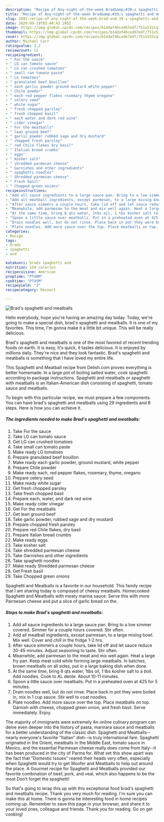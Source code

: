 ```yaml
---
description: "Recipe of Any-night-of-the-week Brad&amp;#39;s spaghetti and meatballs"
title: "Recipe of Any-night-of-the-week Brad&amp;#39;s spaghetti and meatballs"
slug: 2891-recipe-of-any-night-of-the-week-brad-and-39-s-spaghetti-and-meatballs
date: 2020-09-19T03:44:43.295Z
image: https://img-global.cpcdn.com/recipes/b14daf4bced67edf/751x532cq70/brads-spaghetti-and-meatballs-recipe-main-photo.jpg
thumbnail: https://img-global.cpcdn.com/recipes/b14daf4bced67edf/751x532cq70/brads-spaghetti-and-meatballs-recipe-main-photo.jpg
cover: https://img-global.cpcdn.com/recipes/b14daf4bced67edf/751x532cq70/brads-spaghetti-and-meatballs-recipe-main-photo.jpg
author: Michael Carr
ratingvalue: 3.2
reviewcount: 12
recipeingredient:
- " For the sauce"
- " LG can tomato sauce"
- " LG can crushed tomatoes"
- " small can tomato paste"
- " LG tomatoes"
- " granulated beef bouillon"
- " each garlic powder ground mustard white pepper"
- " Chile powder"
- " each red pepper flakes rosemary thyme oregano"
- " celery seed"
- " white sugar"
- " fresh chopped parsley"
- " fresh chopped basil"
- " each water and dark red wine"
- " cider vinegar"
- " For the meatballs"
- " lean ground beef"
- " garlic powder rubbed sage and dry mustard"
- " chopped fresh parsley"
- " red Chile flakes dry basil"
- " Italian bread crumbs"
- " eggs"
- " kosher salt"
- " shredded parmesan cheese"
- " Garnishes and other ingredients"
- " spaghetti noodles"
- " Shredded parmesan cheese"
- " Fresh basil"
- " Chopped green onions"
recipeinstructions:
- "Add all sauce ingredients to a large sauce pan. Bring to a low simmer covered. Simmer for a couple hours covered. Stir often."
- "Add all meatball ingredients, except parmesan, to a large mixing bowl. Mix well. Cover and chill in the fridge 1-2 hrs."
- "After sauce simmers a couple hours, take lid off and let sauce reduce 30-45 minutes. Adjust seasoning to taste. Stir often."
- "Meanwhile, add parmesan to the meat and mix well again. Heat a large fry pan. Keep meat cold while forming large meatballs. In batches, brown meatballs on all sides, put in a large baking dish when done."
- "At the same time, bring 6 qts water, 1tbs oil, 1 tbs kosher salt to a boil. Add noodles. Cook to AL dente. About 10-11 minutes."
- "Spoon a little sauce over meatballs. Put in a preheated oven at 425 for 5 minutes."
- "Drain noodles well, but do not rinse. Place back in pot they were boiled in, mix in 1 cup sauce. Stir well to coat noodles."
- "Plate noodles. Add more sauce over the top. Place meatballs on top. Garnish with cheese, chopped green onion, and fresh basil. Serve immediately. Enjoy."
categories:
- Recipe
tags:
- brads
- spaghetti
- and

katakunci: brads spaghetti and 
nutrition: 154 calories
recipecuisine: American
preptime: "PT40M"
cooktime: "PT45M"
recipeyield: "3"
recipecategory: Dessert

---
```



![Brad&#39;s spaghetti and meatballs](https://img-global.cpcdn.com/recipes/b14daf4bced67edf/751x532cq70/brads-spaghetti-and-meatballs-recipe-main-photo.jpg)

Hello everybody, hope you're having an amazing day today. Today, we're going to make a special dish, brad&#39;s spaghetti and meatballs. It is one of my favorites. This time, I'm gonna make it a little bit unique. This will be really delicious.

Brad&#39;s spaghetti and meatballs is one of the most favored of recent trending foods on earth. It is easy, it's quick, it tastes delicious. It is enjoyed by millions daily. They're nice and they look fantastic. Brad&#39;s spaghetti and meatballs is something that I have loved my entire life.

This Spaghetti and Meatball recipe from Delish.com proves everything is better homemade. In a large pot of boiling salted water, cook spaghetti according to package instructions. Spaghetti and meatballs or spaghetti with meatballs is an Italian-American dish consisting of spaghetti, tomato sauce and meatballs.


To begin with this particular recipe, we must prepare a few components. You can have brad&#39;s spaghetti and meatballs using 29 ingredients and 8 steps. Here is how you can achieve it.

<!--inarticleads1-->

##### The ingredients needed to make Brad&#39;s spaghetti and meatballs:

1. Take  For the sauce
1. Take  LG can tomato sauce
1. Get  LG can crushed tomatoes
1. Take  small can tomato paste
1. Make ready  LG tomatoes
1. Prepare  granulated beef bouillon
1. Make ready  each garlic powder, ground mustard, white pepper
1. Prepare  Chile powder
1. Make ready  each, red pepper flakes, rosemary, thyme, oregano
1. Prepare  celery seed
1. Make ready  white sugar
1. Get  fresh chopped parsley
1. Take  fresh chopped basil
1. Prepare  each, water, and dark red wine
1. Make ready  cider vinegar
1. Get  For the meatballs
1. Get  lean ground beef
1. Take  garlic powder, rubbed sage and dry mustard
1. Prepare  chopped fresh parsley
1. Prepare  red Chile flakes, dry basil
1. Prepare  Italian bread crumbs
1. Make ready  eggs
1. Take  kosher salt
1. Take  shredded parmesan cheese
1. Take  Garnishes and other ingredients
1. Take  spaghetti noodles
1. Make ready  Shredded parmesan cheese
1. Get  Fresh basil
1. Take  Chopped green onions


Spaghetti and Meatballs is a favorite in our household. This family recipe that I am sharing today is composed of cheesy meatballs. Homecooked Spaghetti and Meatballs with meaty marina sauce. Serve this with more Parmesan cheese and put a slice of garlic bread on the. 

<!--inarticleads2-->

##### Steps to make Brad&#39;s spaghetti and meatballs:

1. Add all sauce ingredients to a large sauce pan. Bring to a low simmer covered. Simmer for a couple hours covered. Stir often.
1. Add all meatball ingredients, except parmesan, to a large mixing bowl. Mix well. Cover and chill in the fridge 1-2 hrs.
1. After sauce simmers a couple hours, take lid off and let sauce reduce 30-45 minutes. Adjust seasoning to taste. Stir often.
1. Meanwhile, add parmesan to the meat and mix well again. Heat a large fry pan. Keep meat cold while forming large meatballs. In batches, brown meatballs on all sides, put in a large baking dish when done.
1. At the same time, bring 6 qts water, 1tbs oil, 1 tbs kosher salt to a boil. Add noodles. Cook to AL dente. About 10-11 minutes.
1. Spoon a little sauce over meatballs. Put in a preheated oven at 425 for 5 minutes.
1. Drain noodles well, but do not rinse. Place back in pot they were boiled in, mix in 1 cup sauce. Stir well to coat noodles.
1. Plate noodles. Add more sauce over the top. Place meatballs on top. Garnish with cheese, chopped green onion, and fresh basil. Serve immediately. Enjoy.


The majority of immigrants were extremely An online culinary program can delve even deeper into the history of pasta, marinara sauce and meatballs for a better understanding of the classic dish. Spaghetti and Meatballs--nearly everyone&#39;s favorite &#34;Italian&#34; dish--is truly international fare. Spaghetti originated in the Orient, meatballs in the Middle East, tomato sauce in Mexico, and the essential Parmesan cheese really does come from Italy--it has been produced in the city of Parma for. What set this show apart was the fact that &#34;Domestic Issues&#34; reared their heads very often, especially when Spaghetti would try to get Woofer and Meatballs to help out around the place. A Gourmet recipe for Spaghetti and Meatballs provided our favorite combination of beef, pork, and veal, which also happens to be the most Don&#39;t forget the spaghetti! 

So that's going to wrap this up with this exceptional food brad&#39;s spaghetti and meatballs recipe. Thank you very much for reading. I'm sure you can make this at home. There is gonna be interesting food in home recipes coming up. Remember to save this page in your browser, and share it to your loved ones, colleague and friends. Thank you for reading. Go on get cooking!
